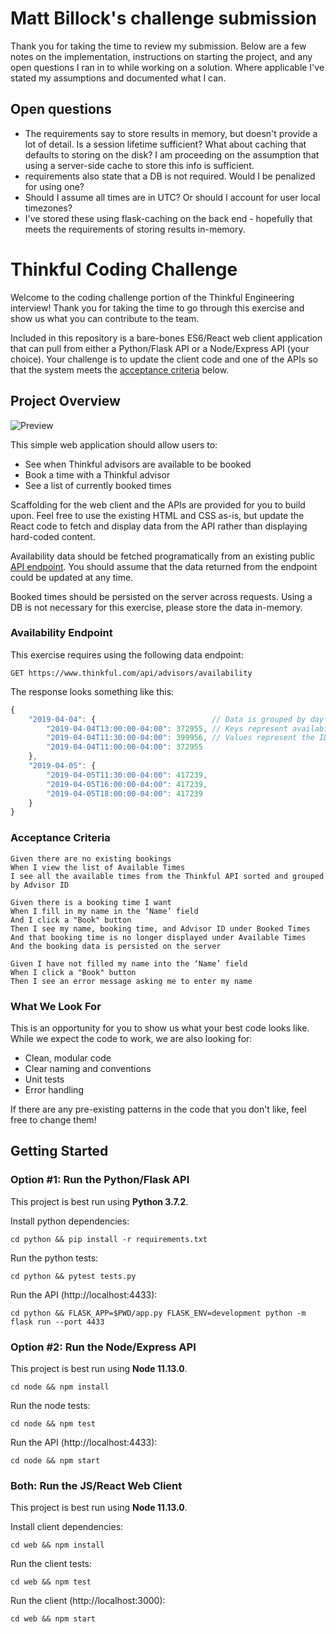 # Matt Billock's challenge submission

Thank you for taking the time to review my submission. Below are a few notes on the implementation, instructions on starting the project, and any open questions I ran in to while working on a solution. Where applicable I've stated my assumptions and documented what I can.

## Open questions

- The requirements say to store results in memory, but doesn't provide a lot of detail. Is a session lifetime sufficient? What about caching that defaults to storing on the disk? I am proceeding on the assumption that using a server-side cache to store this info is sufficient. 
- requirements also state that a DB is not required. Would I be penalized for using one?
- Should I assume all times are in UTC? Or should I account for user local timezones?
- I've stored these using flask-caching on the back end - hopefully that meets the requirements of storing results in-memory.

# Thinkful Coding Challenge

Welcome to the coding challenge portion of the Thinkful Engineering interview! Thank you for taking the time to go through this exercise and show us what you can contribute to the team.

Included in this repository is a bare-bones ES6/React web client application that can pull from either a Python/Flask API or a Node/Express API (your choice). Your challenge is to update the client code and one of the APIs so that the system meets the [acceptance criteria](#acceptance-criteria) below.


## Project Overview

![Preview](preview.png)

This simple web application should allow users to: 
* See when Thinkful advisors are available to be booked
* Book a time with a Thinkful advisor
* See a list of currently booked times

Scaffolding for the web client and the APIs are provided for you to build upon. Feel free to use the existing HTML and CSS as-is, but update the React code to fetch and display data from the API rather than displaying hard-coded content.

Availability data should be fetched programatically from an existing public [API endpoint](#availability-endpoint). You should assume that the data returned from the endpoint could be updated at any time.

Booked times should be persisted on the server across requests. Using a DB is not necessary for this exercise, please store the data in-memory.


### Availability Endpoint

This exercise requires using the following data endpoint:

```
GET https://www.thinkful.com/api/advisors/availability
```

The response looks something like this:

```js
{
    "2019-04-04": {                          // Data is grouped by day
        "2019-04-04T13:00:00-04:00": 372955, // Keys represent availability date/time
        "2019-04-04T11:30:00-04:00": 399956, // Values represent the ID of the available advisor
        "2019-04-04T11:00:00-04:00": 372955
    },
    "2019-04-05": {
        "2019-04-05T11:30:00-04:00": 417239, 
        "2019-04-05T16:00:00-04:00": 417239, 
        "2019-04-05T18:00:00-04:00": 417239
    }
}
```


### Acceptance Criteria

```cucumber
Given there are no existing bookings
When I view the list of Available Times
I see all the available times from the Thinkful API sorted and grouped by Advisor ID

Given there is a booking time I want
When I fill in my name in the ‘Name’ field
And I click a "Book" button
Then I see my name, booking time, and Advisor ID under Booked Times
And that booking time is no longer displayed under Available Times
And the booking data is persisted on the server

Given I have not filled my name into the ‘Name’ field
When I click a "Book" button
Then I see an error message asking me to enter my name
```


### What We Look For

This is an opportunity for you to show us what your best code looks like. While we expect the code to work, we are also looking for:

* Clean, modular code
* Clear naming and conventions
* Unit tests
* Error handling

If there are any pre-existing patterns in the code that you don't like, feel free to change them! 


## Getting Started

### Option #1: Run the Python/Flask API

This project is best run using **Python 3.7.2**.

Install python dependencies:

```shell
cd python && pip install -r requirements.txt
```

Run the python tests:

```shell
cd python && pytest tests.py
```

Run the API (http://localhost:4433):

```shell
cd python && FLASK_APP=$PWD/app.py FLASK_ENV=development python -m flask run --port 4433
```

### Option #2: Run the Node/Express API

This project is best run using **Node 11.13.0**.

```shell
cd node && npm install
```

Run the node tests:

```shell
cd node && npm test
```

Run the API (http://localhost:4433):

```shell
cd node && npm start
```

### Both: Run the JS/React Web Client

This project is best run using **Node 11.13.0**.

Install client dependencies:

```shell
cd web && npm install
```

Run the client tests:

```shell
cd web && npm test
```

Run the client (http://localhost:3000):

```shell
cd web && npm start
```